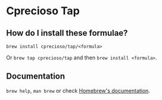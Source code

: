 # Cprecioso Tap

## How do I install these formulae?

`brew install cprecioso/tap/<formula>`

Or `brew tap cprecioso/tap` and then `brew install <formula>`.

## Documentation

`brew help`, `man brew` or check [Homebrew's documentation](https://docs.brew.sh).
